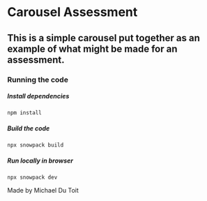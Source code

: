 # Carousel Assessment
## This is a simple carousel put together as an example of what might be made for an assessment.

### Running the code
##### Install dependencies
```
npm install
```
##### Build the code
```
npx snowpack build
```
##### Run locally in browser
```
npx snowpack dev
```

Made by Michael Du Toit